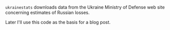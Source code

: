 `ukrainestats` downloads data from the Ukraine Ministry of Defense web site concerning estimates of Russian losses.

Later I'll use this code as the basis for a blog post.
